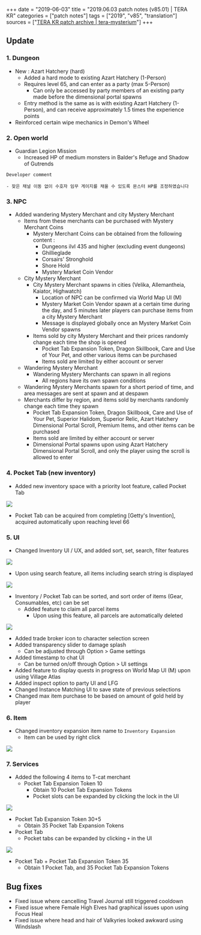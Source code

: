 +++
date = "2019-06-03"
title = "2019.06.03 patch notes (v85.01) | TERA KR"
categories = ["patch notes"]
tags = ["2019", "v85", "translation"]
sources = ["[TERA KR patch archive | tera-mysterium](/ko/patch/2019/v85-01)"]
+++

## Update

### **1.** Dungeon
- New : Azart Hatchery (hard)
  - Added a hard mode to existing Azart Hatchery (1-Person)
  - Requires level 65, and can enter as a party (max 5-Person)
    - Can only be accessed by party members of an existing party made before the dimensional portal spawns
  - Entry method is the same as is with existing Azart Hatchery (1-Person), and can receive approximately 1.5 times the experience points
- Reinforced certain wipe mechanics in Demon's Wheel

### **2.** Open world
- Guardian Legion Mission
  - Increased HP of medium monsters in Balder's Refuge and Shadow of Gutrends

```
Developer comment

- 잦은 채널 이동 없이 수호자 임무 게이지를 채울 수 있도록 몬스터 HP를 조정하였습니다
```

### **3.** NPC
- Added wandering Mystery Merchant and city Mystery Merchant
  - Items from these merchants can be purchased with Mystery Merchant Coins
    - Mystery Merchant Coins can be obtained from the following content :
      - Dungeons ilvl 435 and higher (excluding event dungeons)
      - Ghillieglade
      - Corsairs' Stronghold
      - Shore Hold
      - Mystery Market Coin Vendor
  - City Mystery Merchant
    - City Mystery Merchant spawns in cities (Velika, Allemantheia, Kaiator, Highwatch)
      - Location of NPC can be confirmed via World Map UI (M)
      - Mystery Market Coin Vendor spawn at a certain time during the day, and 5 minutes later players can purchase items from a city Mystery Merchant
      - Message is displayed globally once an Mystery Market Coin Vendor spawns
    - Items sold by city Mystery Merchant and their prices randomly change each time the shop is opened
      - Pocket Tab Expansion Token, Dragon Skillbook, Care and Use of Your Pet, and other various items can be purchased
      - Items sold are limited by either account or server
  - Wandering Mystery Merchant
    - Wandering Mystery Merchants can spawn in all regions
      - All regions have its own spawn conditions
  - Wandering Mystery Merchants spawn for a short period of time, and area messages are sent at spawn and at despawn
  - Merchants differ by region, and items sold by merchants randomly change each time they spawn
      - Pocket Tab Expansion Token, Dragon Skillbook, Care and Use of Your Pet, Superior Halidom, Superior Relic, Azart Hatchery Dimensional Portal Scroll, Premium Items, and other items can be purchased
      - Items sold are limited by either account or server
      - Dimensional Portal spawns upon using Azart Hatchery Dimensional Portal Scroll, and only the player using the scroll is allowed to enter

### **4.** Pocket Tab (new inventory)
- Added new inventory space with a priority loot feature, called Pocket Tab

![](/images/patch/v85-01_1.png)

- Pocket Tab can be acquired from completing [Getty's Invention], acquired automatically upon reaching level 66

### **5.** UI
- Changed Inventory UI / UX, and added sort, set, search, filter features

![](/images/patch/v85-01_2.png)

- Upon using search feature, all items including search string is displayed

![](/images/patch/v85-01_3.png)

- Inventory / Pocket Tab can be sorted, and sort order of items (Gear, Consumables, etc) can be set
  - Added feature to claim all parcel items
    - Upon using this feature, all parcels are automatically deleted

![](/images/patch/v85-01_4.png)

- Added trade broker icon to character selection screen
- Added transparency slider to damage splash
  - Can be adjusted through Option > Game settings
- Added timestamp to chat UI
  - Can be turned on/off through Option > UI settings
- Added feature to display quests in progress on World Map UI (M) upon using Village Atlas
- Added inspect option to party UI and LFG
- Changed Instance Matching UI to save state of previous selections
- Changed max item purchase to be based on amount of gold held by player

### **6.** Item
- Changed inventory expansion item name to `Inventory Expansion`
  - Item can be used by right click

![](/images/patch/v85-01_5.png)

### **7.** Services
- Added the following 4 items to T-cat merchant
  - Pocket Tab Expansion Token 10
    - Obtain 10 Pocket Tab Expansion Tokens
    - Pocket slots can be expanded by clicking the lock in the UI

![](/images/patch/v85-01_6.png)

  - Pocket Tab Expansion Token 30+5
    - Obtain 35 Pocket Tab Expansion Tokens
  - Pocket Tab
    - Pocket tabs can be expanded by clicking `+` in the UI

![](/images/patch/v85-01_7.png)

  - Pocket Tab + Pocket Tab Expansion Token 35
    - Obtain 1 Pocket Tab, and 35 Pocket Tab Expansion Tokens

## Bug fixes

- Fixed issue where cancelling Travel Journal still triggered cooldown
- Fixed issue where Female High Elves had graphical issues upon using Focus Heal
- Fixed issue where head and hair of Valkyries looked awkward using Windslash
